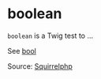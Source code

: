 # boolean

`boolean` is a Twig test to ...

See [bool](/5.0/twig-components/method/bool)

Source: [Squirrelphp](https://github.com/squirrelphp/twig-php-syntax#installation)